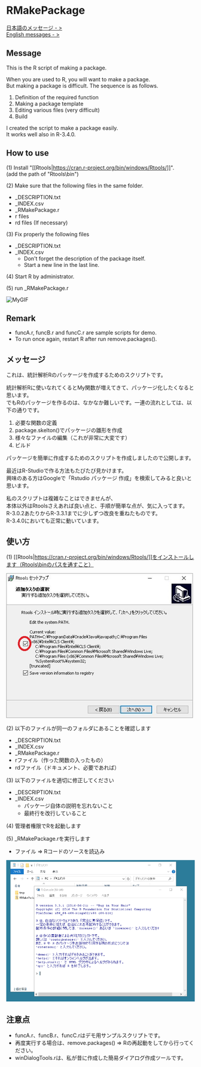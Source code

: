 # RMakePackage
[日本語のメッセージ - >](#ja)  
[English messages - >](#en)  

## <a name="en">Message

This is the R script of making a package.

When you are used to R, you will want to make a package.  
But making a package is difficult. The sequence is as follows.

1. Definition of the required function
1. Making a package template
1. Editing various files (very difficult)
1. Build

I created the script to make a package easily.  
It works well also in R-3.4.0.  

## How to use
(1) Install "[[Rtools|https://cran.r-project.org/bin/windows/Rtools/]]".  
(add the path of "Rtools\bin")

(2) Make sure that the following files in the same folder.

  * _DESCRIPTION.txt
  * _INDEX.csv
  * _RMakePackage.r
  * r files
  * rd files (If necessary)

(3) Fix properly the following files

  * _DESCRIPTION.txt
  * _INDEX.csv
    - Don't forget the description of the package itself.
    - Start a new line in the last line.

(4) Start R by administrator.

(5) run _RMakePackage.r

![MyGIF](https://github.com/WAKU-TAKE-A/RMakePackage/wiki/img/how_to_use_RMakePackage.gif)

## Remark

* funcA.r, funcB.r and funcC.r are sample scripts for demo.
* To run once again, restart R after run remove.packages().

## <a name="ja">メッセージ

これは、統計解析Rのパッケージを作成するためのスクリプトです。

統計解析Rに使いなれてくるとMy関数が増えてきて、パッケージ化したくなると思います。  
でもRのパッケージを作るのは、なかなか難しいです。一連の流れとしては、以下の通りです。

1. 必要な関数の定義
1. package.skelton()でパッケージの雛形を作成
1. 様々なファイルの編集（これが非常に大変です）
1. ビルド

パッケージを簡単に作成するためのスクリプトを作成しましたので公開します。

最近はR-Studioで作る方法もたびたび見かけます。  
興味のある方はGoogleで「Rstudio パッケージ  作成」を検索してみると良いと思います。

私のスクリプトは複雑なことはできませんが、  
本体以外はRtoolsさえあれば良い点と、手順が簡単な点が、気に入ってます。  
R-3.0.2あたりからR-3.3.1までに少しずつ改良を重ねたものです。  
R-3.4.0においても正常に動いています。

## 使い方
(1) [[Rtools|https://cran.r-project.org/bin/windows/Rtools/]]をインストールします（Rtools\binのパスを通すこと）

![MyJPG](https://raw.githubusercontent.com/WAKU-TAKE-A/RMakePackage/master/img/install_rtools_01.jpg)

(2) 以下のファイルが同一のフォルダにあることを確認します

  * _DESCRIPTION.txt
  * _INDEX.csv
  * _RMakePackage.r
  * rファイル（作った関数の入ったもの）
  * rdファイル（ドキュメント、必要であれば）

(3) 以下のファイルを適切に修正してください

  * _DESCRIPTION.txt
  * _INDEX.csv
    - パッケージ自体の説明を忘れないこと
    - 最終行を改行していること

(4) 管理者権限でRを起動します

(5) _RMakePackage.rを実行します

  * ファイル ⇒ Rコードのソースを読込み

![MyGIF](https://raw.githubusercontent.com/WAKU-TAKE-A/RMakePackage/master/img/how_to_use_RMakePackage.gif)

## 注意点

* funcA.r、funcB.r、funcC.rはデモ用サンプルスクリプトです。
* 再度実行する場合は、remove.packages() ⇒ Rの再起動をしてから行ってください。
* winDialogTools.rは、私が昔に作成した簡易ダイアログ作成ツールです。
